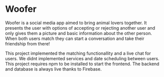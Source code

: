 # Woofer
Woofer is a social media app aimed to bring animal lovers together. It presents the user with options of accepting or rejecting another user and only gives them a picture and basic information about the other person. When both users match they can start a conversation and take their friendship from there! 

This project implemented the matching functionallity and a live chat for users. We didnt implemented services and date scheduling between users. This project requires npm to be installed to start the frontend. The backend and database is always live thanks to Firebase. 
